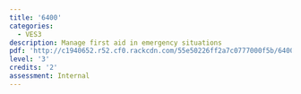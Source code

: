 ```yaml
---
title: '6400'
categories:
  - VES3
description: Manage first aid in emergency situations
pdf: 'http://c1940652.r52.cf0.rackcdn.com/55e50226ff2a7c0777000f5b/6400.pdf'
level: '3'
credits: '2'
assessment: Internal
---
```


